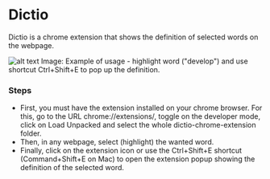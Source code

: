 # Dictio
Dictio is a chrome extension that shows the definition of selected words on the webpage.

![alt text](https://github.com/ajstourinho/dictio-chrome-extension/blob/main/images/printscreen.png?raw=tre)
Image: Example of usage - highlight word ("develop") and use shortcut Ctrl+Shift+E to pop up the definition.

### Steps
* First, you must have the extension installed on your chrome browser. For this, go to the URL chrome://extensions/, toggle on the developer mode, click on Load Unpacked and select the whole dictio-chrome-extension folder.
* Then, in any webpage, select (highlight) the wanted word.
* Finally, click on the extension icon or use the Ctrl+Shift+E shortcut (Command+Shift+E on Mac) to open the extension popup showing the definition of the selected word.
